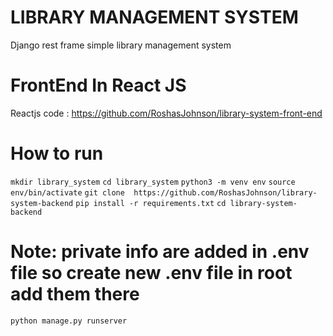 #  LIBRARY MANAGEMENT SYSTEM
Django rest frame simple library management system

# FrontEnd In React JS
Reactjs code : https://github.com/RoshasJohnson/library-system-front-end

# How to run  
`mkdir library_system`
`cd library_system`
`python3 -m venv env`
`source env/bin/activate`
`git clone  https://github.com/RoshasJohnson/library-system-backend`
`pip install -r requirements.txt`
`cd library-system-backend`
# Note: private info are added in .env file so create new .env file in root add them there

`python manage.py runserver`










